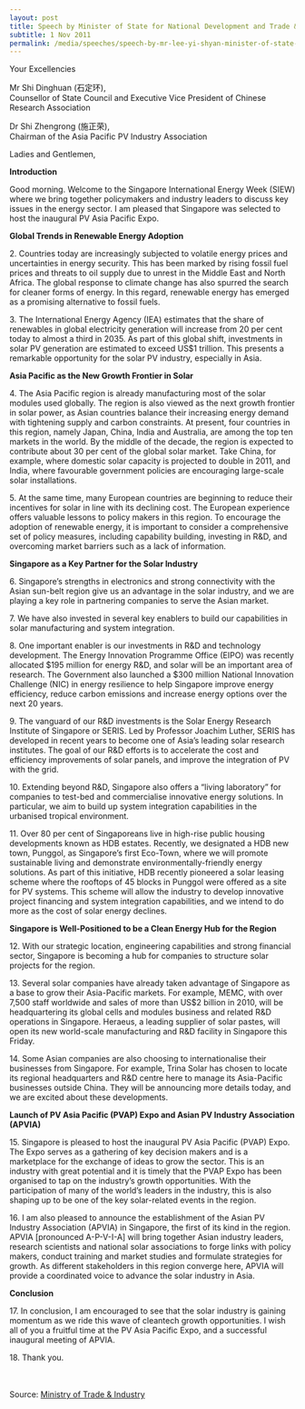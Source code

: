 ```yaml
---
layout: post
title: Speech by Minister of State for National Development and Trade & Industry Lee Yi Shyan at the opening of PV Asia Pacific Expo and Asian PV Industry Association at the Marina Bay Sands Expo and Convention Centre
subtitle: 1 Nov 2011
permalink: /media/speeches/speech-by-mr-lee-yi-shyan-minister-of-state-for-national-development-and-trade-industry-at-the-opening-of-pv-asia-pacific-expo-and-asian-pv-industry-association
---
```


Your Excellencies

Mr Shi Dinghuan (石定环), 
<br>Counsellor of State Council and Executive Vice President of Chinese Research Association

Dr Shi Zhengrong (施正荣), 
<br>Chairman of the Asia Pacific PV Industry Association

Ladies and Gentlemen,

**Introduction**

Good morning. Welcome to the Singapore International Energy Week (SIEW) where we bring together policymakers and industry leaders to discuss key issues in the energy sector. I am pleased that Singapore was selected to host the inaugural PV Asia Pacific Expo.

**Global Trends in Renewable Energy Adoption**

2\. Countries today are increasingly subjected to volatile energy prices and uncertainties in energy security. This has been marked by rising fossil fuel prices and threats to oil supply due to unrest in the Middle East and North Africa. The global response to climate change has also spurred the search for cleaner forms of energy. In this regard, renewable energy has emerged as a promising alternative to fossil fuels.

3\. The International Energy Agency (IEA) estimates that the share of renewables in global electricity generation will increase from 20 per cent today to almost a third in 2035. As part of this global shift, investments in solar PV generation are estimated to exceed US$1 trillion. This presents a remarkable opportunity for the solar PV industry, especially in Asia.

**Asia Pacific as the New Growth Frontier in Solar**

4\. The Asia Pacific region is already manufacturing most of the solar modules used globally. The region is also viewed as the next growth frontier in solar power, as Asian countries balance their increasing energy demand with tightening supply and carbon constraints. At present, four countries in this region, namely Japan, China, India and Australia, are among the top ten markets in the world. By the middle of the decade, the region is expected to contribute about 30 per cent of the global solar market. Take China, for example, where domestic solar capacity is projected to double in 2011, and India, where favourable government policies are encouraging large-scale solar installations.

5\. At the same time, many European countries are beginning to reduce their incentives for solar in line with its declining cost. The European experience offers valuable lessons to policy makers in this region. To encourage the adoption of renewable energy, it is important to consider a comprehensive set of policy measures, including capability building, investing in R&D, and overcoming market barriers such as a lack of information.

**Singapore as a Key Partner for the Solar Industry**

6\. Singapore’s strengths in electronics and strong connectivity with the Asian sun-belt region give us an advantage in the solar industry, and we are playing a key role in partnering companies to serve the Asian market.

7\. We have also invested in several key enablers to build our capabilities in solar manufacturing and system integration.

8\. One important enabler is our investments in R&D and technology development. The Energy Innovation Programme Office (EIPO) was recently allocated $195 million for energy R&D, and solar will be an important area of research. The Government also launched a $300 million National Innovation Challenge (NIC) in energy resilience to help Singapore improve energy efficiency, reduce carbon emissions and increase energy options over the next 20 years.

9\. The vanguard of our R&D investments is the Solar Energy Research Institute of Singapore or SERIS. Led by Professor Joachim Luther, SERIS has developed in recent years to become one of Asia’s leading solar research institutes. The goal of our R&D efforts is to accelerate the cost and efficiency improvements of solar panels, and improve the integration of PV with the grid.

10\. Extending beyond R&D, Singapore also offers a “living laboratory” for companies to test-bed and commercialise innovative energy solutions. In particular, we aim to build up system integration capabilities in the urbanised tropical environment.

11\. Over 80 per cent of Singaporeans live in high-rise public housing developments known as HDB estates. Recently, we designated a HDB new town, Punggol, as Singapore’s first Eco-Town, where we will promote sustainable living and demonstrate environmentally-friendly energy solutions. As part of this initiative, HDB recently pioneered a solar leasing scheme where the rooftops of 45 blocks in Punggol were offered as a site for PV systems. This scheme will allow the industry to develop innovative project financing and system integration capabilities, and we intend to do more as the cost of solar energy declines.

**Singapore is Well-Positioned to be a Clean Energy Hub for the Region**

12\. With our strategic location, engineering capabilities and strong financial sector, Singapore is becoming a hub for companies to structure solar projects for the region.

13\. Several solar companies have already taken advantage of Singapore as a base to grow their Asia-Pacific markets. For example, MEMC, with over 7,500 staff worldwide and sales of more than US$2 billion in 2010, will be headquartering its global cells and modules business and related R&D operations in Singapore. Heraeus, a leading supplier of solar pastes, will open its new world-scale manufacturing and R&D facility in Singapore this Friday.

14\. Some Asian companies are also choosing to internationalise their businesses from Singapore. For example, Trina Solar has chosen to locate its regional headquarters and R&D centre here to manage its Asia-Pacific businesses outside China. They will be announcing more details today, and we are excited about these developments.


**Launch of PV Asia Pacific (PVAP) Expo and Asian PV Industry Association (APVIA)**

15\. Singapore is pleased to host the inaugural PV Asia Pacific (PVAP) Expo. The Expo serves as a gathering of key decision makers and is a marketplace for the exchange of ideas to grow the sector. This is an industry with great potential and it is timely that the PVAP Expo has been organised to tap on the industry’s growth opportunities. With the participation of many of the world’s leaders in the industry, this is also shaping up to be one of the key solar-related events in the region.

16\. I am also pleased to announce the establishment of the Asian PV Industry Association (APVIA) in Singapore, the first of its kind in the region. APVIA [pronounced A-P-V-I-A] will bring together Asian industry leaders, research scientists and national solar associations to forge links with policy makers, conduct training and market studies and formulate strategies for growth. As different stakeholders in this region converge here, APVIA will provide a coordinated voice to advance the solar industry in Asia.

**Conclusion**

17\. In conclusion, I am encouraged to see that the solar industry is gaining momentum as we ride this wave of cleantech growth opportunities. I wish all of you a fruitful time at the PV Asia Pacific Expo, and a successful inaugural meeting of APVIA.

18\. Thank you.
<br><br><br>



Source: [<a href="https://www.mti.gov.sg/" target="_blank">Ministry of Trade & Industry</a>](https://www.mti.gov.sg/)
